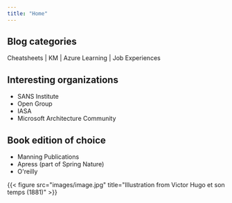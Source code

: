 ```yaml
---
title: "Home"
---
```


## Blog categories

Cheatsheets | KM | Azure Learning | Job Experiences

## Interesting organizations

* SANS Institute
* Open Group
* IASA
* Microsoft Architecture Community

## Book edition of choice

* Manning Publications
* Apress (part of Spring Nature)
* O'reilly

{{< figure src="images/image.jpg" title="Illustration from Victor Hugo et son temps (1881)" >}}